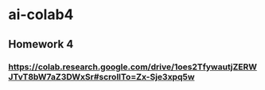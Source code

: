 # ai-colab4

## Homework 4
### https://colab.research.google.com/drive/1oes2TfywautjZERWJTvT8bW7aZ3DWxSr#scrollTo=Zx-Sje3xpq5w
